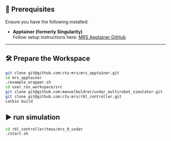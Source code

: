   ## 🚀 Prerequisites

  Ensure you have the following installed:

  - **Apptainer (formerly Singularity)**  
    Follow setup instructions here: [MRS Apptainer GitHub](https://github.com/ctu-mrs/mrs_apptainer)

  ---

  ## 🛠 Prepare the Workspace


  ```bash
  git clone git@github.com:ctu-mrs/mrs_apptainer.git
  cd mrs_apptainer 
  ./example_wrapper.sh
  cd user_ros_workspace/src
  git clone git@github.com:manuelboldrer/uvdar_multirobot_simulator.git
  git clone git@github.com:ctu-mrs/rbl_controller.git
  catkin build 
  ```
 ## ▶️ run simulation 

```bash  
cd rbl_controller/tmux/mrs_9_uvdar
./start.sh
```
